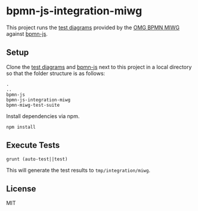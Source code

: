 # bpmn-js-integration-miwg

This project runs the [test diagrams](https://github.com/bpmn-miwg/bpmn-miwg-test-suite) provided by the [OMG BPMN MIWG](https://github.com/bpmn-miwg) against [bpmn-js](https://github.com/bpmn-io/bpmn-js).


## Setup

Clone the [test diagrams](https://github.com/bpmn-miwg/bpmn-miwg-test-suite) and [bpmn-js](https://github.com/bpmn-io/bpmn-js) next to this project in a local directory so that the folder structure is as follows:

```
.
..
bpmn-js
bpmn-js-integration-miwg
bpmn-miwg-test-suite
```

Install dependencies via npm.

```
npm install
```


## Execute Tests

```
grunt (auto-test||test)
```

This will generate the test results to `tmp/integration/miwg`.


## License

MIT